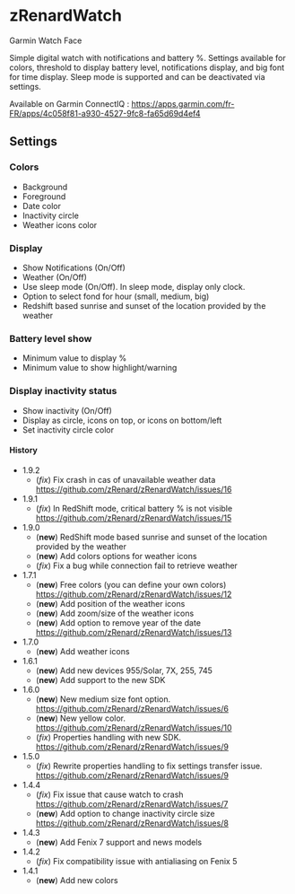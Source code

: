 # zRenardWatch

Garmin Watch Face

Simple digital watch with notifications and battery %.
Settings available for colors, threshold to display battery level, notifications display, and big font for time display.
Sleep mode is supported and can be deactivated via settings.

Available on Garmin ConnectIQ : <https://apps.garmin.com/fr-FR/apps/4c058f81-a930-4527-9fc8-fa65d69d4ef4>

## Settings

### Colors

* Background
* Foreground
* Date color
* Inactivity circle
* Weather icons color

### Display

* Show Notifications (On/Off)
* Weather (On/Off)
* Use sleep mode (On/Off). In sleep mode, display only clock.
* Option to select fond for hour (small, medium, big)
* Redshift based sunrise and sunset of the location provided by the weather

### Battery level show

* Minimum value to display %
* Minimum value to show highlight/warning

### Display inactivity status

* Show inactivity (On/Off)
* Display as circle, icons on top, or icons on bottom/left
* Set inactivity circle color

#### History

* 1.9.2
  * (*fix*) Fix crash in cas of unavailable weather data <https://github.com/zRenard/zRenardWatch/issues/16>
* 1.9.1
  * (*fix*) In RedShift mode, critical battery % is not visible <https://github.com/zRenard/zRenardWatch/issues/15>
* 1.9.0
  * (**new**) RedShift mode based sunrise and sunset of the location provided by the weather
  * (**new**) Add colors options for weather icons
  * (*fix*) Fix a bug while connection fail to retrieve weather
* 1.7.1
  * (**new**) Free colors (you can define your own colors) <https://github.com/zRenard/zRenardWatch/issues/12>
  * (**new**) Add position of the weather icons
  * (**new**) Add zoom/size of the weather icons
  * (**new**) Add option to remove year of the date <https://github.com/zRenard/zRenardWatch/issues/13>
* 1.7.0
  * (**new**) Add weather icons
* 1.6.1
  * (**new**) Add new devices 955/Solar, 7X, 255, 745
  * (**new**) Add support to the new SDK
* 1.6.0
  * (**new**) New medium size font option. <https://github.com/zRenard/zRenardWatch/issues/6>
  * (**new**) New yellow color. <https://github.com/zRenard/zRenardWatch/issues/10>
  * (*fix*) Properties handling with new SDK. <https://github.com/zRenard/zRenardWatch/issues/9>
* 1.5.0
  * (*fix*) Rewrite properties handling to fix settings transfer issue. <https://github.com/zRenard/zRenardWatch/issues/9>
* 1.4.4
  * (*fix*) Fix issue that cause watch to crash <https://github.com/zRenard/zRenardWatch/issues/7>
  * (**new**) Add option to change inactivity circle size <https://github.com/zRenard/zRenardWatch/issues/8>
* 1.4.3
  * (**new**) Add Fenix 7 support and news models
* 1.4.2
  * (*fix*) Fix compatibility issue with antialiasing on Fenix 5
* 1.4.1
  * (**new**) Add new colors
